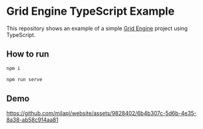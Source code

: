 # Grid Engine TypeScript Example

This repository shows an example of a simple [Grid Engine](https://github.com/Annoraaq/grid-engine) project using TypeScript.

## How to run

```bash
npm i
```

```bash
npm run serve
```

## Demo



https://github.com/milapj/website/assets/9828402/6b4b307c-5d6b-4e35-8a38-ab58c914aa81


